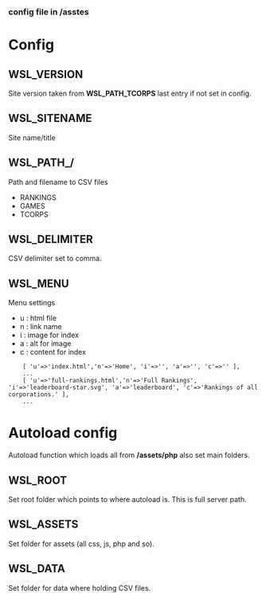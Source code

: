 ### config file in /asstes
# Config

## WSL_VERSION
Site version taken from **WSL_PATH_TCORPS** last entry if not set in config.

## WSL_SITENAME
Site name/title

## WSL_PATH_/
Path and filename to CSV files
- RANKINGS
- GAMES
- TCORPS

## WSL_DELIMITER
CSV delimiter set to comma.

## WSL_MENU
Menu settings
- u : html file
- n : link name
- i : image for index
- a : alt for image
- c : content for index

```
	[ 'u'=>'index.html','n'=>'Home', 'i'=>'', 'a'=>'', 'c'=>'' ],
    ...
	[ 'u'=>'full-rankings.html','n'=>'Full Rankings', 'i'=>'leaderboard-star.svg', 'a'=>'leaderboard', 'c'=>'Rankings of all corporations.' ],
    ...
```

# Autoload config
Autoload function which loads all from **/assets/php** also set main folders.

## WSL_ROOT
Set root folder which points to where autoload is. This is full server path.

## WSL_ASSETS
Set folder for assets (all css, js, php and so).

## WSL_DATA
Set folder for data where holding CSV files.